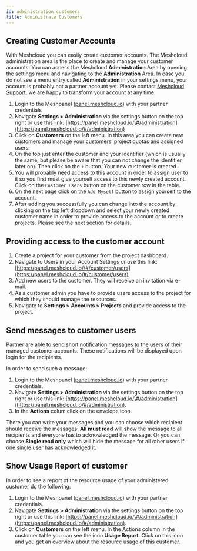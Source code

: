 ```yaml
---
id: administration.customers
title: Administrate Customers
---
```


## Creating Customer Accounts

With Meshcloud you can easily create customer accounts. The Meshcloud administration area is the place to create and manage your customer accounts. You can access the Meshcloud **Administration** Area by opening the settings menu and navigating to the **Administration** Area. In case you do not see a menu entry called **Administration** in your settings menu, your account is probably not a partner account yet. Please contact [Meshcloud Support](https://support.meshcloud.io), we are happy to transform your account at any time.

1. Login to the Meshpanel \([panel.meshcloud.io](https://panel.meshcloud.io)\) with your partner credentials
2. Navigate **Settings &gt; Administration** via the settings button on the top right or use this link:
   [https://panel.meshcloud.io/\#/administration](https://panel.meshcloud.io/#/administration)
3. Click on **Customers** on the left menu. In this area you can create new customers and manage
   your customers’ project quotas and assigned users.
4. On the top just enter the customer and your identifier (which is usually the same, but please be aware that you can not change the identifier later on). Then click on the `+` button. Your new customer is created.
5. You will probably need access to this account in order to assign user to it so you first must give yourself access to this newly created account. Click on the `Customer Users` button on the customer row in the table.
6. On the next page click on the `Add Myself` button to assign yourself to the account.
7. After adding you successfully you can change into the account by clicking on the top left dropdown and select your newly created customer name in order to provide access to the account or to create projects. Please see the next section for details.

## Providing access to the customer account

1. Create a project for your customer from the project dashboard.
2. Navigate to Users in your Account Settings or use this link:
    [https://panel.meshcloud.io/\#/customer/users](https://panel.meshcloud.io/#/customer/users)
3. Add new users to the customer. They will receive an invitation via e-mail.
4. As a customer admin you have to provide users access to the project for which they should manage the resources.
5. Navigate to **Settings &gt; Accounts &gt; Projects** and provide access to the project.

## Send messages to customer users

Partner are able to send short notification messages to the users of their managed customer accounts. These notifications will be displayed upon login for the recipients.

In order to send such a message:

1. Login to the Meshpanel \([panel.meshcloud.io](https://panel.meshcloud.io)\) with your partner credentials.
2. Navigate **Settings &gt; Administration** via the settings button on the top right or use this link:
   [https://panel.meshcloud.io/\#/administration](https://panel.meshcloud.io/#/administration).
3. In the **Actions** colum click on the envelope icon.

There you can write your messages and you can choose which recipient should receive the messages: **All must read** will show the message to all recipients and everyone has to acknowledged the message. Or you can choose **Single read only** which will hide the message for all other users if one single user has acknowledged it.

## Show Usage Report of customer

In order to see a report of the resource usage of your administered customer do the following:

1. Login to the Meshpanel \([panel.meshcloud.io](https://panel.meshcloud.io)\) with your partner credentials.
2. Navigate **Settings &gt; Administration** via the settings button on the top right or use this link:
   [https://panel.meshcloud.io/\#/administration](https://panel.meshcloud.io/#/administration).
3. Click on **Customers** on the left menu. In the Actions column in the customer table you can see the icon **Usage Report**. Click on this icon and you get an overview about the resource usage of this customer.




